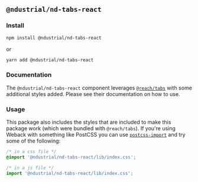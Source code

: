 ## `@ndustrial/nd-tabs-react`

### Install

```bash
npm install @ndustrial/nd-tabs-react
```

or

```bash
yarn add @ndustrial/nd-tabs-react
```

### Documentation

The `@ndustrial/nd-tabs-react` component leverages [`@reach/tabs`](https://ui.reach.tech/tabs) with some additional styles added. Please see their documentation on how to use.

### Usage

This package also includes the styles that are included to make this package work (which were bundled with `@reach/tabs`). If you're using Weback with something like PostCSS you can use [`postcss-import`](https://github.com/postcss/postcss-import) and try some of the following:

```css
/* in a css file */
@import '@ndustrial/nd-tabs-react/lib/index.css';
```

```javascript
/* in a js file */
import '@ndustrial/nd-tabs-react/lib/index.css';
```
